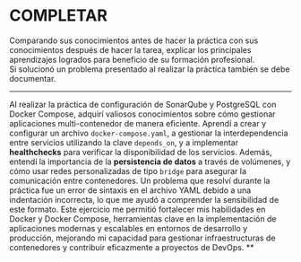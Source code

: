# COMPLETAR  
Comparando sus conocimientos antes de hacer la práctica con sus conocimientos después de hacer la tarea, explicar los principales aprendizajes logrados para beneficio de su formación profesional.  
Si solucionó un problema presentado al realizar la práctica también se debe documentar.
***
Al realizar la práctica de configuración de SonarQube y PostgreSQL con Docker Compose, adquirí valiosos conocimientos sobre cómo gestionar aplicaciones multi-contenedor de manera eficiente. Aprendí a crear y configurar un archivo `docker-compose.yaml`, a gestionar la interdependencia entre servicios utilizando la clave `depends_on`, y a implementar **healthchecks** para verificar la disponibilidad de los servicios. Además, entendí la importancia de la **persistencia de datos** a través de volúmenes, y cómo usar redes personalizadas de tipo `bridge` para asegurar la comunicación entre contenedores. Un problema que resolví durante la práctica fue un error de sintaxis en el archivo YAML debido a una indentación incorrecta, lo que me ayudó a comprender la sensibilidad de este formato. Este ejercicio me permitió fortalecer mis habilidades en Docker y Docker Compose, herramientas clave en la implementación de aplicaciones modernas y escalables en entornos de desarrollo y producción, mejorando mi capacidad para gestionar infraestructuras de contenedores y contribuir eficazmente a proyectos de DevOps.
**
